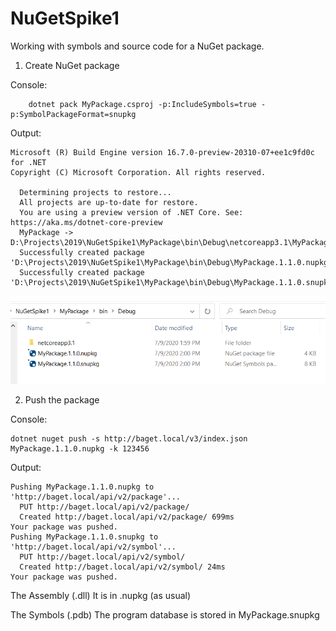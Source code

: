 # NuGetSpike1
Working with symbols and source code for a NuGet package.

1. Create NuGet package

Console:
```
    dotnet pack MyPackage.csproj -p:IncludeSymbols=true -p:SymbolPackageFormat=snupkg
```    
Output:
```
Microsoft (R) Build Engine version 16.7.0-preview-20310-07+ee1c9fd0c for .NET
Copyright (C) Microsoft Corporation. All rights reserved.

  Determining projects to restore...
  All projects are up-to-date for restore.
  You are using a preview version of .NET Core. See: https://aka.ms/dotnet-core-preview
  MyPackage -> D:\Projects\2019\NuGetSpike1\MyPackage\bin\Debug\netcoreapp3.1\MyPackage.dll
  Successfully created package 'D:\Projects\2019\NuGetSpike1\MyPackage\bin\Debug\MyPackage.1.1.0.nupkg'.
  Successfully created package 'D:\Projects\2019\NuGetSpike1\MyPackage\bin\Debug\MyPackage.1.1.0.snupkg'.
```  

![Create packages](https://github.com/achristov/NuGetSpike1/blob/Documentation/Images/Annotation%202020-07-09%20140213.png "Directory structure after 'dotnet pack...'")

2. Push the package

Console:
```
dotnet nuget push -s http://baget.local/v3/index.json MyPackage.1.1.0.nupkg -k 123456
```

Output:
```
Pushing MyPackage.1.1.0.nupkg to 'http://baget.local/api/v2/package'...
  PUT http://baget.local/api/v2/package/
  Created http://baget.local/api/v2/package/ 699ms                      
Your package was pushed.
Pushing MyPackage.1.1.0.snupkg to 'http://baget.local/api/v2/symbol'...  
  PUT http://baget.local/api/v2/symbol/
  Created http://baget.local/api/v2/symbol/ 24ms
Your package was pushed.
```

The Assembly (.dll)
It is in .nupkg (as usual)


The Symbols (.pdb)
The program database is stored in MyPackage.snupkg

